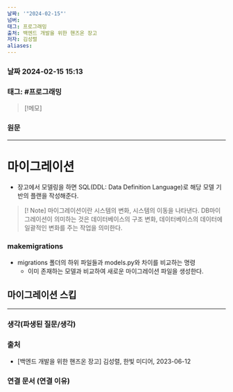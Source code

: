 ```yaml
---
날짜: '"2024-02-15"'
넘버: 
태그: 프로그래밍
출처: 백엔드 개발을 위한 핸즈온 장고
저자: 김성렬
aliases:
---
```

### 날짜  2024-02-15 15:13

### 태그: #프로그래밍 

>[!메모]
>

### 원문
---
# 마이그레이션
- 장고에서 모델링을 하면 SQL(DDL: Data Definition Language)로 해당 모델 기반의 플랜을 작성해준다.
> [! Note] 마이그레이션이란
> 시스템의 변화, 시스템의 이동을 나타낸다.
> DB마이그레이션이 의미하는 것은 데이터베이스의 구조 변화, 데이터베이스의 데이터에 일괄적인 변화를 주는 작업을 의미한다.
### makemigrations
- migrations 폴더의 하위 파일들과 models.py와 차이를 비교하는 명령
	- 이미 존재하는 모델과 비교하여 새로운 마이그레이션 파일을 생성한다.
## **마이그레이션 스킵**


---
### 생각(파생된 질문/생각)

### 출처
- \[백엔드 개발을 위한 핸즈온 장고] 김성렬, 한빛 미디어, 2023-06-12

### 연결 문서 (연결 이유)
